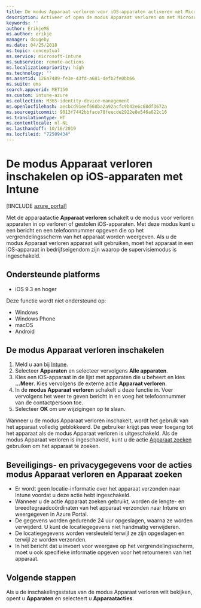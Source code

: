 ```yaml
---
title: De modus Apparaat verloren voor iOS-apparaten activeren met Microsoft Intune - Azure | Microsoft Docs
description: Activeer of open de modus Apparaat verloren om met Microsoft Intune een bericht in te stellen voor weergave op het vergrendelingsscherm van een verloren of gestolen iOS-apparaat. U ontvangt ook meer informatie over beveiliging en privacy wanneer u de modus Apparaat verloren gebruikt.
keywords: ''
author: ErikjeMS
ms.author: erikje
manager: dougeby
ms.date: 04/25/2018
ms.topic: conceptual
ms.service: microsoft-intune
ms.subservice: remote-actions
ms.localizationpriority: high
ms.technology: ''
ms.assetid: 126a7489-fe3e-43fd-a681-defb2fe0bb66
ms.suite: ems
search.appverid: MET150
ms.custom: intune-azure
ms.collection: M365-identity-device-management
ms.openlocfilehash: aecbcd91eef668ba2a92acfc9b42e6c68df3672a
ms.sourcegitcommit: 9013f7442bbface78feecde2922e8e546a622c16
ms.translationtype: HT
ms.contentlocale: nl-NL
ms.lasthandoff: 10/16/2019
ms.locfileid: "72509434"
---
```

# <a name="enable-lost-mode-on-ios-devices-with-intune"></a>De modus Apparaat verloren inschakelen op iOS-apparaten met Intune

[!INCLUDE [azure_portal](../includes/azure_portal.md)]

Met de apparaatactie **Apparaat verloren** schakelt u de modus voor verloren apparaten in op verloren of gestolen iOS-apparaten. Met deze modus kunt u een bericht en een telefoonnummer opgeven die op het vergrendelingsscherm van het apparaat worden weergeven. Als u de modus Apparaat verloren apparaat wilt gebruiken, moet het apparaat in een iOS-apparaat in bedrijfseigendom zijn waarop de supervisiemodus is ingeschakeld.

## <a name="supported-platforms"></a>Ondersteunde platforms

- iOS 9.3 en hoger

Deze functie wordt niet ondersteund op: 
- Windows
- Windows Phone
- macOS
- Android

## <a name="enable-lost-mode"></a>De modus Apparaat verloren inschakelen

1. Meld u aan bij [Intune](https://go.microsoft.com/fwlink/?linkid=2090973).
3. Selecteer **Apparaten** en selecteer vervolgens **Alle apparaten**.
4. Kies een iOS-apparaat in de lijst met apparaten die u beheert en kies **...Meer**. Kies vervolgens de externe actie **Apparaat verloren**.
5. In de **modus Apparaat verloren** schakelt u deze functie in. Voer vervolgens het weer te geven bericht in en voeg het telefoonnummer van de contactpersoon toe.
6. Selecteer **OK** om uw wijzigingen op te slaan.

Wanneer u de modus Apparaat verloren inschakelt, wordt het gebruik van het apparaat volledig geblokkeerd. De gebruiker krijgt pas weer toegang tot het apparaat als de modus Apparaat verloren is uitgeschakeld. Als de modus Apparaat verloren is ingeschakeld, kunt u de actie [Apparaat zoeken](device-locate.md) gebruiken om het apparaat te zoeken.

## <a name="security-and-privacy-information-for-the-lost-mode-and-locate-device-actions"></a>Beveiligings- en privacygegevens voor de acties modus Apparaat verloren en Apparaat zoeken
- Er wordt geen locatie-informatie over het apparaat verzonden naar Intune voordat u deze actie hebt ingeschakeld.
- Wanneer u de actie Apparaat zoeken gebruikt, worden de lengte- en breedtegraadcoördinaten van het apparaat verzonden naar Intune en weergegeven in Azure Portal.
- De gegevens worden gedurende 24 uur opgeslagen, waarna ze worden verwijderd. U kunt de locatiegegevens niet handmatig verwijderen.
- De locatiegegevens worden versleuteld terwijl ze zijn opgeslagen en terwijl ze worden verzonden.
- In het bericht dat u invoert voor weergave op het vergrendelingsscherm, moet u ook specifieke informatie opgeven voor het retourneren van het apparaat.

## <a name="next-steps"></a>Volgende stappen

Als u de inschakelingsstatus van de modus Apparaat verloren wilt bekijken, opent u **Apparaten** en selecteert u **Apparaatacties**.
